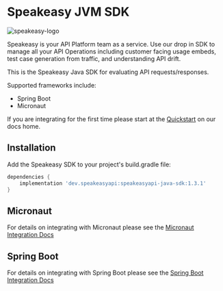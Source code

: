 # Speakeasy JVM SDK

![speakeasy-logo](https://user-images.githubusercontent.com/68016351/180100416-b66263e6-1607-4465-b45d-0e298a67c397.png)

Speakeasy is your API Platform team as a service. Use our drop in SDK to manage all your API Operations including
customer facing usage embeds, test case generation from traffic, and understanding API drift.

This is the Speakeasy Java SDK for evaluating API requests/responses.

Supported frameworks include:
- Spring Boot
- Micronaut

 If you are integrating for the first time please start at
the [Quickstart](https://docs.speakeasyapi.dev/docs/getting-started/platform-quickstart) on our docs home.

## Installation

Add the Speakeasy SDK to your project's build.gradle file:

```groovy
dependencies {
    implementation 'dev.speakeasyapi:speakeasyapi-java-sdk:1.3.1'
}
```

## Micronaut

For details on integrating with Micronaut please see the [Micronaut Integration Docs](docs/micronaut.md)

## Spring Boot

For details on integrating with Spring Boot please see the [Spring Boot Integration Docs](docs/springboot.md)